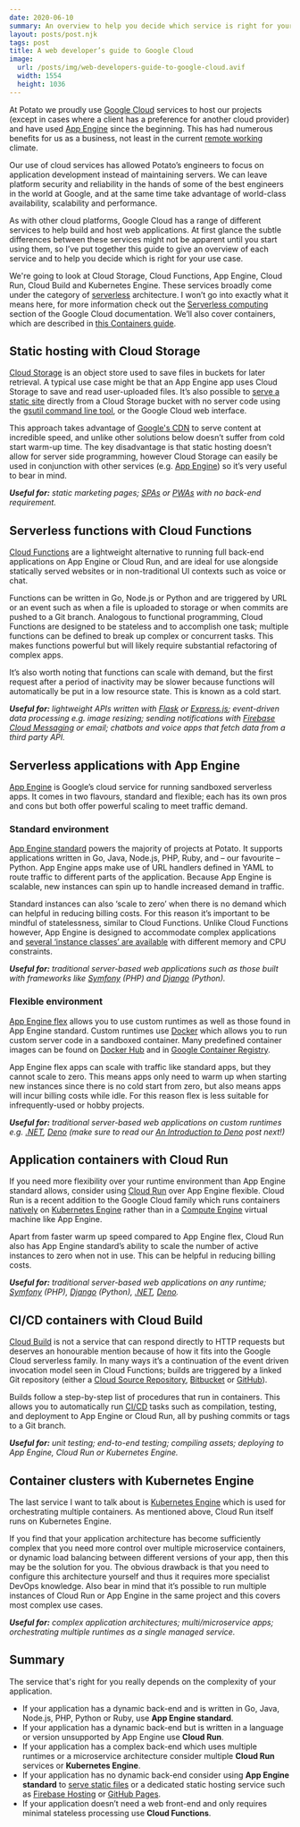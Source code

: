 ```yaml
---
date: 2020-06-10
summary: An overview to help you decide which service is right for your use case.
layout: posts/post.njk
tags: post
title: A web developer’s guide to Google Cloud
image:
  url: /posts/img/web-developers-guide-to-google-cloud.avif
  width: 1554
  height: 1036
---
```


At Potato we proudly use [Google Cloud](https://cloud.google.com/) services to host our projects (except in cases where a client has a preference for another cloud provider) and have used [App Engine](https://cloud.google.com/appengine/) since the beginning. This has had numerous benefits for us as a business, not least in the current [remote working](https://dev.p.ota.to/post/how-potato-code-remotely-4q64vuq2wb5/) climate.

Our use of cloud services has allowed Potato’s engineers to focus on application development instead of maintaining servers. We can leave platform security and reliability in the hands of some of the best engineers in the world at Google, and at the same time take advantage of world-class availability, scalability and performance.

As with other cloud platforms, Google Cloud has a range of different services to help build and host web applications. At first glance the subtle differences between these services might not be apparent until you start using them, so I’ve put together this guide to give an overview of each service and to help you decide which is right for your use case.

We're going to look at Cloud Storage, Cloud Functions, App Engine, Cloud Run, Cloud Build and Kubernetes Engine. These services broadly come under the category of [serverless](https://en.wikipedia.org/wiki/Serverless_computing) architecture. I won’t go into exactly what it means here, for more information check out the [Serverless computing](https://cloud.google.com/serverless) section of the Google Cloud documentation. We’ll also cover containers, which are described in [this Containers guide](https://cloud.google.com/containers).

## Static hosting with Cloud Storage

[Cloud Storage](https://cloud.google.com/storage/) is an object store used to save files in buckets for later retrieval. A typical use case might be that an App Engine app uses Cloud Storage to save and read user-uploaded files. It’s also possible to [serve a static site](https://cloud.google.com/storage/docs/hosting-static-website) directly from a Cloud Storage bucket with no server code using the [gsutil command line tool](https://cloud.google.com/storage/docs/gsutil), or the Google Cloud web interface.

This approach takes advantage of [Google's CDN](https://cloud.google.com/cdn/) to serve content at incredible speed, and unlike other solutions below doesn’t suffer from cold start warm-up time. The key disadvantage is that static hosting doesn’t allow for server side programming, however Cloud Storage can easily be used in conjunction with other services (e.g. [App Engine](https://cloud.google.com/appengine/docs/standard/python/getting-started/serving-static-files)) so it’s very useful to bear in mind.

*__Useful for:__ static marketing pages; [SPAs](https://en.wikipedia.org/wiki/Single-page_application "Single-page applications") or [PWAs](https://en.wikipedia.org/wiki/Progressive_web_application "Progressive web applications") with no back-end requirement.*

## Serverless functions with Cloud Functions

[Cloud Functions](https://cloud.google.com/functions/) are a lightweight alternative to running full back-end applications on App Engine or Cloud Run, and are ideal for use alongside statically served websites or in non-traditional UI contexts such as voice or chat.

Functions can be written in Go, Node.js or Python and are triggered by URL or an event such as when a file is uploaded to storage or when commits are pushed to a Git branch. Analogous to functional programming, Cloud Functions are designed to be stateless and to accomplish one task; multiple functions can be defined to break up complex or concurrent tasks. This makes functions powerful but will likely require substantial refactoring of complex apps.

It’s also worth noting that functions can scale with demand, but the first request after a period of inactivity may be slower because functions will automatically be put in a low resource state. This is known as a cold start.

*__Useful for:__ lightweight APIs written with [Flask](https://flask.palletsprojects.com/) or [Express.js](https://expressjs.com/); event-driven data processing e.g. image resizing; sending notifications with [Firebase Cloud Messaging](https://firebase.google.com/docs/cloud-messaging/) or email; chatbots and voice apps that fetch data from a third party API.*

## Serverless applications with App Engine

[App Engine](https://cloud.google.com/appengine) is Google’s cloud service for running sandboxed serverless apps. It comes in two flavours, standard and flexible; each has its own pros and cons but both offer powerful scaling to meet traffic demand.

### Standard environment

[App Engine standard](https://cloud.google.com/appengine/docs/standard) powers the majority of projects at Potato. It supports applications written in Go, Java, Node.js, PHP, Ruby, and – our favourite – Python. App Engine apps make use of URL handlers defined in YAML to route traffic to different parts of the application. Because App Engine is scalable, new instances can spin up to handle increased demand in traffic.

Standard instances can also ‘scale to zero’ when there is no demand which can helpful in reducing billing costs. For this reason it’s important to be mindful of statelessness, similar to Cloud Functions. Unlike Cloud Functions however, App Engine is designed to accommodate complex applications and [several ‘instance classes’ are available](https://cloud.google.com/appengine/docs/standard#instance_classes) with different memory and CPU constraints.

*__Useful for:__ traditional server-based web applications such as those built with frameworks like [Symfony](https://symfony.com/) (PHP) and [Django](https://www.djangoproject.com/) (Python).*

### Flexible environment

[App Engine flex](https://cloud.google.com/appengine/docs/flexible) allows you to use custom runtimes as well as those found in App Engine standard. Custom runtimes use [Docker](https://www.docker.com/) which allows you to run custom server code in a sandboxed container. Many predefined container images can be found on [Docker Hub](https://hub.docker.com/) and in [Google Container Registry](https://cloud.google.com/container-registry/).

App Engine flex apps can scale with traffic like standard apps, but they cannot scale to zero. This means apps only need to warm up when starting new instances since there is no cold start from zero, but also means apps will incur billing costs while idle. For this reason flex is less suitable for infrequently-used or hobby projects.

*__Useful for:__ traditional server-based web applications on custom runtimes e.g. [.NET](https://dotnet.microsoft.com/), [Deno](https://deno.land/) (make sure to read our [An Introduction to Deno](https://dev.p.ota.to/post/an-introduction-to-deno-4u3suut77w6/) post next!)*

## Application containers with Cloud Run

If you need more flexibility over your runtime environment than App Engine standard allows, consider using [Cloud Run](https://cloud.google.com/run/) over App Engine flexible. Cloud Run is a recent addition to the Google Cloud family which runs containers [natively](https://cloud.google.com/knative/) on [Kubernetes Engine](https://cloud.google.com/kubernetes-engine/) rather than in a [Compute Engine](https://cloud.google.com/compute/) virtual machine like App Engine.

Apart from faster warm up speed compared to App Engine flex, Cloud Run also has App Engine standard’s ability to scale the number of active instances to zero when not in use. This can be helpful in reducing billing costs.

*__Useful for:__ traditional server-based web applications on any runtime; [Symfony](https://symfony.com/) (PHP), [Django](https://www.djangoproject.com/) (Python), [.NET](https://dotnet.microsoft.com/), [Deno](https://deno.land).*

## CI/CD containers with Cloud Build

[Cloud Build](https://cloud.google.com/cloud-build/) is not a service that can respond directly to HTTP requests but deserves an honourable mention because of how it fits into the Google Cloud serverless family. In many ways it’s a continuation of the event driven invocation model seen in Cloud Functions; builds are triggered by a linked Git repository (either a [Cloud Source Repository](https://cloud.google.com/source-repositories/), [Bitbucket](https://bitbucket.org/product/) or [GitHub](https://github.com/)).

Builds follow a step-by-step list of procedures that run in containers. This allows you to automatically run [CI/CD](https://en.wikipedia.org/wiki/CI/CD) tasks such as compilation, testing, and deployment to App Engine or Cloud Run, all by pushing commits or tags to a Git branch.

*__Useful for:__ unit testing; end-to-end testing; compiling assets; deploying to App Engine, Cloud Run or Kubernetes Engine.*

## Container clusters with Kubernetes Engine

The last service I want to talk about is [Kubernetes Engine](https://cloud.google.com/kubernetes-engine/) which is used for orchestrating multiple containers. As mentioned above, Cloud Run itself runs on Kubernetes Engine.

If you find that your application architecture has become sufficiently complex that you need more control over multiple microservice containers, or dynamic load balancing between different versions of your app, then this may be the solution for you. The obvious drawback is that you need to configure this architecture yourself and thus it requires more specialist DevOps knowledge. Also bear in mind that it’s possible to run multiple instances of Cloud Run or App Engine in the same project and this covers most complex use cases.

*__Useful for:__ complex application architectures; multi/microservice apps; orchestrating multiple runtimes as a single managed service.*

## Summary

The service that's right for you really depends on the complexity of your application.

- If your application has a dynamic back-end and is written in Go, Java, Node.js, PHP, Python or Ruby, use **App Engine standard**.
- If your application has a dynamic back-end but is written in a language or version unsupported by App Engine use **Cloud Run**.
-  If your application has a complex back-end which uses multiple runtimes or a microservice architecture consider multiple **Cloud Run** services or **Kubernetes Engine**.
-  If your application has no dynamic back-end consider using **App Engine standard** to [serve static files](https://cloud.google.com/appengine/docs/standard/python/getting-started/serving-static-files) or a dedicated static hosting service such as [Firebase Hosting](https://firebase.google.com/products/hosting) or [GitHub Pages](https://pages.github.com).
-  If your application doesn’t need a web front-end and only requires minimal stateless processing use **Cloud Functions**.
